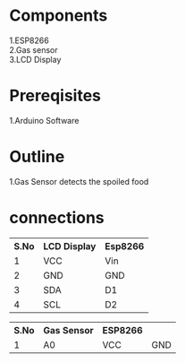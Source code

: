 # Components
1.ESP8266<br>
2.Gas sensor<br>
3.LCD Display<br>

# Prereqisites
1.Arduino Software<br>

# Outline
1.Gas Sensor detects the spoiled food<br>

# connections
<table>
  <tr>
    <th>S.No</th>
    <th>LCD Display</th>
    <th>Esp8266</th>
  </tr>
  <tr>
    <td>1</td>
    <td>VCC</td>
    <td>Vin</td>
  </tr>
  <tr>
    <td>2</td>
    <td>GND</td>
    <td>GND</td>
  </tr>
  <tr>
    <td>3</td>
    <td>SDA</td>
    <td>D1</td>
  </tr>
  <tr>
    <td>4</td>
    <td>SCL</td>
    <td>D2</td>
  </tr>
  </table>
   <table>
  <tr>
    <th>S.No</th>
    <th>Gas Sensor</th>
    <th>ESP8266</th>
  </tr>
  <tr>
    <td>1</td>
    <td>A0</td>
    <td>VCC</td>
    <td>GND</td>
    
 
  
  </table>
 
